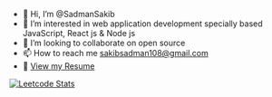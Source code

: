 - 👋 Hi, I’m @SadmanSakib
- 👀 I’m interested in web application development specially based JavaScript, React js & Node js
- 💞️ I’m looking to collaborate on open source
- 📫 How to reach me sakibsadman108@gmail.com
- 🔗 [View my Resume](https://docs.google.com/document/d/1gspN0Rkg3s1o0BbtptoTGjScnJ_d2dnPvOubF0Z9HMI/edit?usp=sharing)

<!-- LEETCODE_STATS_START -->

[![Leetcode Stats](https://leetcard.jacoblin.cool/JacobLinCool)](https://leetcode.com/Sadman95)

<!-- LEETCODE_STATS_END -->

<!---
Sadman95/Sadman95 is a ✨ special ✨ repository because its `README.md` (this file) appears on your GitHub profile.
You can click the Preview link to take a look at your changes.
--->
